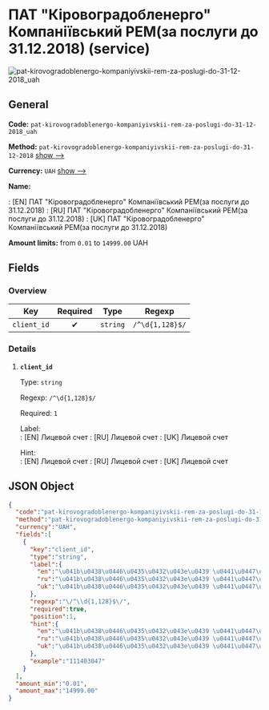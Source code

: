 
# ПАТ "Кіровоградобленерго" Компаніївський РЕМ(за послуги до 31.12.2018) (service) 
![pat-kirovogradoblenergo-kompaniyivskii-rem-za-poslugi-do-31-12-2018_uah](https://static.openfintech.io/payout_methods/pat-kirovogradoblenergo-kompaniyivskii-rem-za-poslugi-do-31-12-2018_uah/logo.svg?w=400&c=v0.59.26#w24)  

## General 
 
**Code:** `pat-kirovogradoblenergo-kompaniyivskii-rem-za-poslugi-do-31-12-2018_uah` 
 
**Method:** `pat-kirovogradoblenergo-kompaniyivskii-rem-za-poslugi-do-31-12-2018` [show -->](/payout-methods/pat-kirovogradoblenergo-kompaniyivskii-rem-za-poslugi-do-31-12-2018/) 
 
**Currency:** `UAH` [show -->](/currencies/UAH/) 
 
**Name:** 
 
:	[EN] ПАТ "Кіровоградобленерго" Компаніївський РЕМ(за послуги до 31.12.2018) 
:	[RU] ПАТ "Кіровоградобленерго" Компаніївський РЕМ(за послуги до 31.12.2018) 
:	[UK] ПАТ "Кіровоградобленерго" Компаніївський РЕМ(за послуги до 31.12.2018) 
 
**Amount limits:** from `0.01` to `14999.00` UAH 

## Fields 

### Overview 

|Key|Required|Type|Regexp| 
|:---:|:---:|:---:|:---:| 
|`client_id`|✔|`string`|`/^\d{1,128}$/`| 
 

### Details 
 
1. **`client_id`** 
 
	Type: `string` 
 
	Regexp: `/^\d{1,128}$/` 
 
	Required: `1` 
 
	Label:  
	: [EN] Лицевой счет 
	: [RU] Лицевой счет 
	: [UK] Лицевой счет 
 
	Hint:  
	: [EN] Лицевой счет 
	: [RU] Лицевой счет 
	: [UK] Лицевой счет 
 

## JSON Object 

```json
{
  "code":"pat-kirovogradoblenergo-kompaniyivskii-rem-za-poslugi-do-31-12-2018_uah",
  "method":"pat-kirovogradoblenergo-kompaniyivskii-rem-za-poslugi-do-31-12-2018",
  "currency":"UAH",
  "fields":[
    {
      "key":"client_id",
      "type":"string",
      "label":{
        "en":"\u041b\u0438\u0446\u0435\u0432\u043e\u0439 \u0441\u0447\u0435\u0442",
        "ru":"\u041b\u0438\u0446\u0435\u0432\u043e\u0439 \u0441\u0447\u0435\u0442",
        "uk":"\u041b\u0438\u0446\u0435\u0432\u043e\u0439 \u0441\u0447\u0435\u0442"
      },
      "regexp":"\/^\\d{1,128}$\/",
      "required":true,
      "position":1,
      "hint":{
        "en":"\u041b\u0438\u0446\u0435\u0432\u043e\u0439 \u0441\u0447\u0435\u0442",
        "ru":"\u041b\u0438\u0446\u0435\u0432\u043e\u0439 \u0441\u0447\u0435\u0442",
        "uk":"\u041b\u0438\u0446\u0435\u0432\u043e\u0439 \u0441\u0447\u0435\u0442"
      },
      "example":"111403047"
    }
  ],
  "amount_min":"0.01",
  "amount_max":"14999.00"
}
```  
